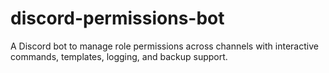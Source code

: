 # discord-permissions-bot
A Discord bot to manage role permissions across channels with interactive commands, templates, logging, and backup support.
